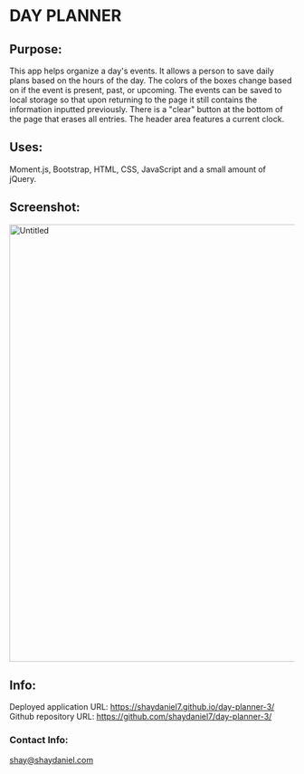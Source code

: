 # DAY PLANNER

## Purpose:
This app helps organize a day's events. It allows a person to save daily plans based on the hours of the day. The colors of the boxes change based on if the event is present, past, or upcoming. The events can be saved to local storage so that upon returning to the page it still contains the information inputted previously. There is a "clear" button at the bottom of the page that erases all entries. The header area features a current clock.

## Uses:
Moment.js, Bootstrap, HTML, CSS, JavaScript and a small amount of jQuery.

## Screenshot:
<img width="773" alt="Untitled" src="https://user-images.githubusercontent.com/67557233/92336762-f2d42880-f058-11ea-83d8-b8ab7776ca46.png">

## Info:
Deployed application URL: https://shaydaniel7.github.io/day-planner-3/
Github repository URL: https://github.com/shaydaniel7/day-planner-3/

### Contact Info:
shay@shaydaniel.com
